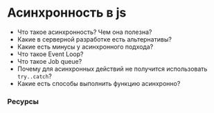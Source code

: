 # Асинхронность в js

* Что такое асинхронность? Чем она полезна?
* Какие в серверной разработке есть альтернативы?
* Какие есть минусы у асинхронного подхода?
* Что такое Event Loop?
* Что такое Job queue?
* Почему для асинхронных действий не получится использовать `try..catch`?
* Какие есть способы выполнить функцию асинхронно?


### Ресурсы
